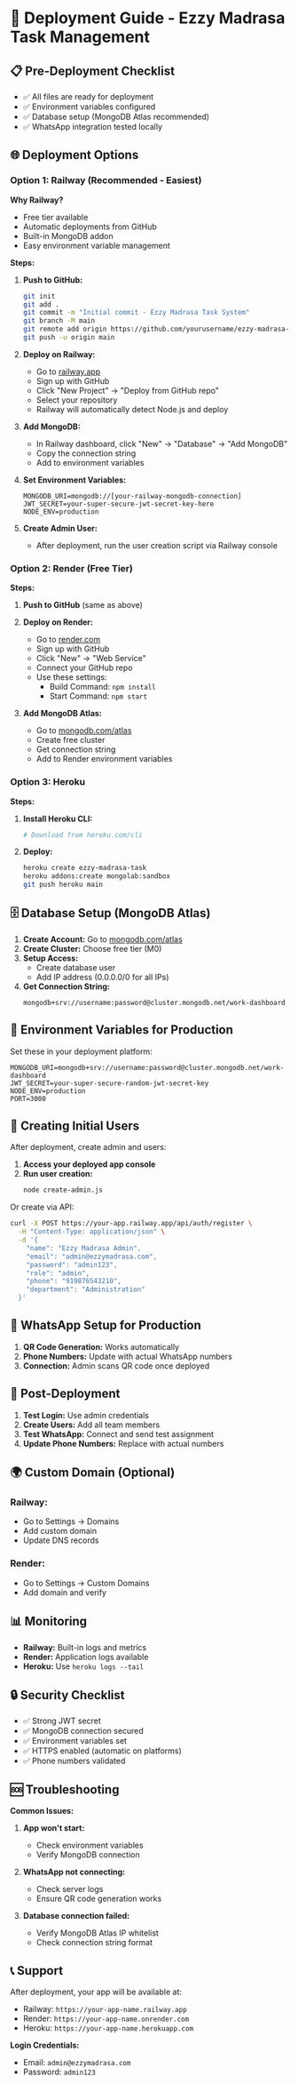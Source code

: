 # 🚀 Deployment Guide - Ezzy Madrasa Task Management

## 📋 Pre-Deployment Checklist

- ✅ All files are ready for deployment
- ✅ Environment variables configured
- ✅ Database setup (MongoDB Atlas recommended)
- ✅ WhatsApp integration tested locally

## 🌐 Deployment Options

### Option 1: Railway (Recommended - Easiest)

**Why Railway?**
- Free tier available
- Automatic deployments from GitHub
- Built-in MongoDB addon
- Easy environment variable management

**Steps:**

1. **Push to GitHub:**
   ```bash
   git init
   git add .
   git commit -m "Initial commit - Ezzy Madrasa Task System"
   git branch -M main
   git remote add origin https://github.com/yourusername/ezzy-madrasa-task.git
   git push -u origin main
   ```

2. **Deploy on Railway:**
   - Go to [railway.app](https://railway.app)
   - Sign up with GitHub
   - Click "New Project" → "Deploy from GitHub repo"
   - Select your repository
   - Railway will automatically detect Node.js and deploy

3. **Add MongoDB:**
   - In Railway dashboard, click "New" → "Database" → "Add MongoDB"
   - Copy the connection string
   - Add to environment variables

4. **Set Environment Variables:**
   ```
   MONGODB_URI=mongodb://[your-railway-mongodb-connection]
   JWT_SECRET=your-super-secure-jwt-secret-key-here
   NODE_ENV=production
   ```

5. **Create Admin User:**
   - After deployment, run the user creation script via Railway console

### Option 2: Render (Free Tier)

**Steps:**

1. **Push to GitHub** (same as above)

2. **Deploy on Render:**
   - Go to [render.com](https://render.com)
   - Sign up with GitHub
   - Click "New" → "Web Service"
   - Connect your GitHub repo
   - Use these settings:
     - Build Command: `npm install`
     - Start Command: `npm start`

3. **Add MongoDB Atlas:**
   - Go to [mongodb.com/atlas](https://mongodb.com/atlas)
   - Create free cluster
   - Get connection string
   - Add to Render environment variables

### Option 3: Heroku

**Steps:**

1. **Install Heroku CLI:**
   ```bash
   # Download from heroku.com/cli
   ```

2. **Deploy:**
   ```bash
   heroku create ezzy-madrasa-task
   heroku addons:create mongolab:sandbox
   git push heroku main
   ```

## 🗄️ Database Setup (MongoDB Atlas)

1. **Create Account:** Go to [mongodb.com/atlas](https://mongodb.com/atlas)
2. **Create Cluster:** Choose free tier (M0)
3. **Setup Access:**
   - Create database user
   - Add IP address (0.0.0.0/0 for all IPs)
4. **Get Connection String:**
   ```
   mongodb+srv://username:password@cluster.mongodb.net/work-dashboard
   ```

## 🔐 Environment Variables for Production

Set these in your deployment platform:

```env
MONGODB_URI=mongodb+srv://username:password@cluster.mongodb.net/work-dashboard
JWT_SECRET=your-super-secure-random-jwt-secret-key
NODE_ENV=production
PORT=3000
```

## 👥 Creating Initial Users

After deployment, create admin and users:

1. **Access your deployed app console**
2. **Run user creation:**
   ```bash
   node create-admin.js
   ```

Or create via API:
```bash
curl -X POST https://your-app.railway.app/api/auth/register \
  -H "Content-Type: application/json" \
  -d '{
    "name": "Ezzy Madrasa Admin",
    "email": "admin@ezzymadrasa.com",
    "password": "admin123",
    "role": "admin",
    "phone": "919876543210",
    "department": "Administration"
  }'
```

## 📱 WhatsApp Setup for Production

1. **QR Code Generation:** Works automatically
2. **Phone Numbers:** Update with actual WhatsApp numbers
3. **Connection:** Admin scans QR code once deployed

## 🔧 Post-Deployment

1. **Test Login:** Use admin credentials
2. **Create Users:** Add all team members
3. **Test WhatsApp:** Connect and send test assignment
4. **Update Phone Numbers:** Replace with actual numbers

## 🌍 Custom Domain (Optional)

### Railway:
- Go to Settings → Domains
- Add custom domain
- Update DNS records

### Render:
- Go to Settings → Custom Domains
- Add domain and verify

## 📊 Monitoring

- **Railway:** Built-in logs and metrics
- **Render:** Application logs available
- **Heroku:** Use `heroku logs --tail`

## 🔒 Security Checklist

- ✅ Strong JWT secret
- ✅ MongoDB connection secured
- ✅ Environment variables set
- ✅ HTTPS enabled (automatic on platforms)
- ✅ Phone numbers validated

## 🆘 Troubleshooting

**Common Issues:**

1. **App won't start:**
   - Check environment variables
   - Verify MongoDB connection

2. **WhatsApp not connecting:**
   - Check server logs
   - Ensure QR code generation works

3. **Database connection failed:**
   - Verify MongoDB Atlas IP whitelist
   - Check connection string format

## 📞 Support

After deployment, your app will be available at:
- Railway: `https://your-app-name.railway.app`
- Render: `https://your-app-name.onrender.com`
- Heroku: `https://your-app-name.herokuapp.com`

**Login Credentials:**
- Email: `admin@ezzymadrasa.com`
- Password: `admin123`